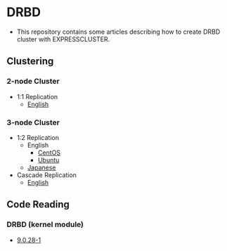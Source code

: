 # DRBD
- This repository contains some articles describing how to create DRBD cluster
with EXPRESSCLUSTER.

## Clustering
### 2-node Cluster
- 1:1 Replication
  - [English](doc/2-node-cluster.md)
### 3-node Cluster
- 1:2 Replication
  - English
    - [CentOS](doc/3-node-cluster_EN.md)
    - [Ubuntu](doc/3-node-cluster-ubuntu_EN.md)
  - [Japanese](doc/3-node-cluster_JP.md)
- Cascade Replication
  - [English](doc/3-node-cascade.md)

## Code Reading
### DRBD (kernel module)
- [9.0.28-1](CodeReading/drbd-9.0.28-1.md)